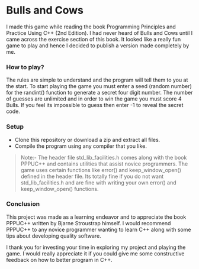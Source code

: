 # Bulls and Cows
I made this game while reading the book Programming Principles and Practice Using C++ (2nd Edition). I had never heard of Bulls and Cows until I came across the exercise section of this book. It looked like a really fun game to play and hence I decided to publish a version made completely by me. 

### How to play?
The rules are simple to understand and the program will tell them to you at the start. To start playing the game you must enter a seed (random number) for the randint() function to generate a secret four digit number. The number of guesses are unlimited and in order to win the game you must score 4 Bulls. If you feel its impossible to guess then enter -1 to reveal the secret code.

### Setup
- Clone this repository or download a zip and extract all files.
- Compile the program using any compiler that you like. 

>Note:- The header file std_lib_facilities.h comes along with the book PPPUC++ and contains utilities that assist novice programmers. The game uses certain functions like error() and keep_window_open() defined in the header file. Its totally fine if you do not want std_lib_facilities.h and are fine with writing your own error() and keep_window_open() functions.

### Conclusion
This project was made as a learning endeavor and to appreciate the book PPPUC++ written by Bjarne Stroustrap himself. I would recommend PPPUC++ to any novice programmer wanting to learn C++ along with some tips about developing quality software. 

I thank you for investing your time in exploring my project and playing the game. I would really appreciate it if you could give me some constructive feedback on how to better program in C++.
